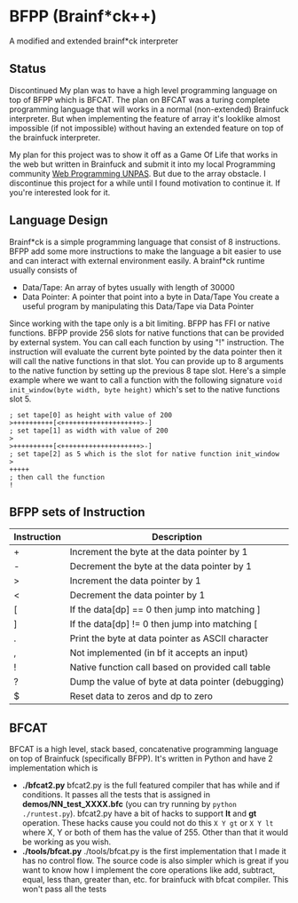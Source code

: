 # BFPP (Brainf*ck++)
A modified and extended brainf*ck interpreter

## Status
Discontinued
My plan was to have a high level programming language on top of BFPP which is BFCAT. 
The plan on BFCAT was a turing complete programming language that will works in a 
normal (non-extended) Brainfuck interpreter. But when implementing the feature of 
array it's looklike almost impossible (if not impossible) without having an extended
feature on top of the brainfuck interpreter.

My plan for this project was to show it off as a Game Of Life that works in the web but written in Brainfuck 
and submit it into my local Programming community [Web Programming UNPAS](https://www.youtube.com/@sandhikagalihWPU).
But due to the array obstacle. I discontinue this project for a while until I found motivation to continue it. 
If you're interested look for it.

## Language Design
Brainf\*ck is a simple programming language that consist of 8 instructions. BFPP add some 
more instructions to make the language a bit easier to use and can interact with external
environment easily. A brainf\*ck runtime usually consists of 
- Data/Tape: An array of bytes usually with length of 30000
- Data Pointer: A pointer that point into a byte in Data/Tape
You create a useful program by manipulating this Data/Tape via Data Pointer

Since working with the tape only is a bit limiting. BFPP has FFI or native functions. BFPP provide 256 slots 
for native functions that can be provided by external system. You can call each function by using "!" instruction. 
The instruction will evaluate the current byte pointed by the data pointer then it will call the native functions in that slot. 
You can provide up to 8 arguments to the native function by setting up the previous 8 tape slot. Here's a simple example
where we want to call a function with the following signature `void init_window(byte width, byte height)`
which's set to the native functions slot 5.
```bfpp
; set tape[0] as height with value of 200
>++++++++++[<++++++++++++++++++++>-]
; set tape[1] as width with value of 200
>
>++++++++++[<++++++++++++++++++++>-]
; set tape[2] as 5 which is the slot for native function init_window
>
+++++
; then call the function
!
```


## BFPP sets of Instruction

| Instruction    | Description                                       | 
|----------------|---------------------------------------------------|
| +              | Increment the byte at the data pointer by 1       |
| -              | Decrement the byte at the data pointer by 1       |
| >              | Increment the data pointer by 1                   |
| <              | Decrement the data pointer by 1                   |
| [              | If the data[dp] == 0 then jump into matching ]    |
| ]              | If the data[dp] != 0 then jump into matching [    |
| .              | Print the byte at data pointer as ASCII character |
| ,              | Not implemented (in bf it accepts an input)       |
| !              | Native function call based on provided call table |
| ?              | Dump the value of byte at data pointer (debugging)|
| $              | Reset data to zeros and dp to zero                |

## BFCAT
BFCAT is a high level, stack based, concatenative programming language on top of Brainfuck 
(specifically BFPP). It's written in Python and have 2 implementation which is 
- **./bfcat2.py**
bfcat2.py is the full featured compiler that has while and if conditions. It passes all the
tests that is assigned in **demos/NN_test_XXXX.bfc** (you can try running by `python ./runtest.py`).
bfcat2.py have a bit of hacks to support **lt** and **gt** operation. These hacks cause you 
could not do this `X Y gt` or `X Y lt` where X, Y or both of them has the value of 255. 
Other than that it would be working as you wish.
- **./tools/bfcat.py**
./tools/bfcat.py is the first implementation that I made it has no control flow. The source
code is also simpler which is great if you want to know how I implement the core operations
like add, subtract, equal, less than, greater than, etc. for brainfuck with bfcat compiler.
This won't pass all the tests
